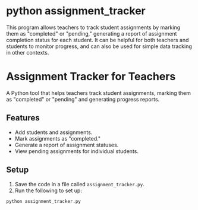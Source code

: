 # python assignment_tracker
This program allows teachers to track student assignments by marking them as "completed" or "pending," generating a report of assignment completion status for each student. It can be helpful for both teachers and students to monitor progress, and can also be used for simple data tracking in other contexts.

# Assignment Tracker for Teachers

A Python tool that helps teachers track student assignments, marking them as "completed" or "pending" and generating progress reports.

## Features
- Add students and assignments.
- Mark assignments as "completed."
- Generate a report of assignment statuses.
- View pending assignments for individual students.

## Setup

1. Save the code in a file called `assignment_tracker.py`.
2. Run the following to set up:
```bash
python assignment_tracker.py

